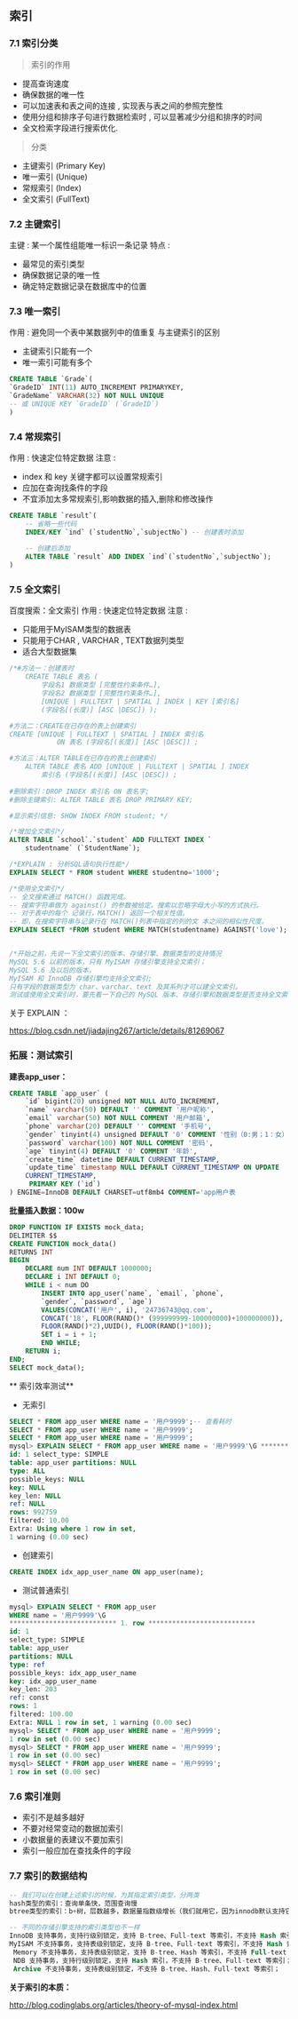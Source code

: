 ## 索引

### 7.1 索引分类

> 索引的作用

- 提高查询速度
- 确保数据的唯一性
- 可以加速表和表之间的连接 , 实现表与表之间的参照完整性
- 使用分组和排序子句进行数据检索时 , 可以显著减少分组和排序的时间
- 全文检索字段进行搜索优化.

> 分类

- 主键索引 (Primary Key)
- 唯一索引 (Unique)
- 常规索引 (Index)
- 全文索引 (FullText)

### 7.2 主键索引

主键 : 某一个属性组能唯一标识一条记录
特点 :

- 最常见的索引类型
- 确保数据记录的唯一性
- 确定特定数据记录在数据库中的位置

### 7.3 唯一索引

作用 : 避免同一个表中某数据列中的值重复
与主键索引的区别

- 主键索引只能有一个
- 唯一索引可能有多个

```sql
CREATE TABLE `Grade`( 
`GradeID` INT(11) AUTO_INCREMENT PRIMARYKEY, 
`GradeName` VARCHAR(32) NOT NULL UNIQUE 
-- 或 UNIQUE KEY `GradeID` (`GradeID`) 
)
```

### 7.4 常规索引

作用 : 快速定位特定数据
注意 :

- index 和 key 关键字都可以设置常规索引
- 应加在查询找条件的字段
- 不宜添加太多常规索引,影响数据的插入,删除和修改操作

```sql
CREATE TABLE `result`( 
	-- 省略一些代码 
	INDEX/KEY `ind` (`studentNo`,`subjectNo`) -- 创建表时添加 
	
	-- 创建后添加 
	ALTER TABLE `result` ADD INDEX `ind`(`studentNo`,`subjectNo`);
)
```

### 7.5 全文索引

百度搜索：全文索引
作用 : 快速定位特定数据
注意 :

- 只能用于MyISAM类型的数据表
- 只能用于CHAR , VARCHAR , TEXT数据列类型
- 适合大型数据集

```sql
/*#方法一：创建表时 
	CREATE TABLE 表名 ( 
		字段名1 数据类型 [完整性约束条件…], 
		字段名2 数据类型 [完整性约束条件…], 
		[UNIQUE | FULLTEXT | SPATIAL ] INDEX | KEY [索引名] 
		(字段名[(长度)] [ASC |DESC]) ); 

#方法二：CREATE在已存在的表上创建索引 
CREATE [UNIQUE | FULLTEXT | SPATIAL ] INDEX 索引名
			ON 表名 (字段名[(长度)] [ASC |DESC]) ; 

#方法三：ALTER TABLE在已存在的表上创建索引 
	ALTER TABLE 表名 ADD [UNIQUE | FULLTEXT | SPATIAL ] INDEX 
		索引名 (字段名[(长度)] [ASC |DESC]) ; 
		
#删除索引：DROP INDEX 索引名 ON 表名字; 
#删除主键索引: ALTER TABLE 表名 DROP PRIMARY KEY; 

#显示索引信息: SHOW INDEX FROM student; */

/*增加全文索引*/ 
ALTER TABLE `school`.`student` ADD FULLTEXT INDEX `
	studentname` (`StudentName`); 

/*EXPLAIN : 分析SQL语句执行性能*/ 
EXPLAIN SELECT * FROM student WHERE studentno='1000'; 

/*使用全文索引*/ 
-- 全文搜索通过 MATCH() 函数完成。 
-- 搜索字符串做为 against() 的参数被给定。搜索以忽略字母大小写的方式执行。
-- 对于表中的每个 记录行，MATCH() 返回一个相关性值。
-- 即，在搜索字符串与记录行在 MATCH()列表中指定的列的文 本之间的相似性尺度。 
EXPLAIN SELECT *FROM student WHERE MATCH(studentname) AGAINST('love'); 


/*开始之前，先说一下全文索引的版本、存储引擎、数据类型的支持情况 
MySQL 5.6 以前的版本，只有 MyISAM 存储引擎支持全文索引； 
MySQL 5.6 及以后的版本，
MyISAM 和 InnoDB 存储引擎均支持全文索引; 
只有字段的数据类型为 char、varchar、text 及其系列才可以建全文索引。 
测试或使用全文索引时，要先看一下自己的 MySQL 版本、存储引擎和数据类型是否支持全文索引。*/
```

关于 EXPLAIN ：

https://blog.csdn.net/jiadajing267/article/details/81269067

### 拓展：测试索引

**建表app_user：**

```sql
CREATE TABLE `app_user` ( 
	`id` bigint(20) unsigned NOT NULL AUTO_INCREMENT, 
	`name` varchar(50) DEFAULT '' COMMENT '用户昵称', 
	`email` varchar(50) NOT NULL COMMENT '用户邮箱', 
	`phone` varchar(20) DEFAULT '' COMMENT '手机号', 
	`gender` tinyint(4) unsigned DEFAULT '0' COMMENT '性别（0:男；1：女）', 
	`password` varchar(100) NOT NULL COMMENT '密码',
	`age` tinyint(4) DEFAULT '0' COMMENT '年龄',
	`create_time` datetime DEFAULT CURRENT_TIMESTAMP, 
	`update_time` timestamp NULL DEFAULT CURRENT_TIMESTAMP ON UPDATE
	CURRENT_TIMESTAMP,
	 PRIMARY KEY (`id`) 
) ENGINE=InnoDB DEFAULT CHARSET=utf8mb4 COMMENT='app用户表
```

**批量插入数据：100w**

```sql
DROP FUNCTION IF EXISTS mock_data; 
DELIMITER $$ 
CREATE FUNCTION mock_data() 
RETURNS INT 
BEGIN 
	DECLARE num INT DEFAULT 1000000; 
	DECLARE i INT DEFAULT 0; 
	WHILE i < num DO 
		INSERT INTO app_user(`name`, `email`, `phone`, 
		`gender`, `password`, `age`)
		VALUES(CONCAT('用户', i), '24736743@qq.com', 
		CONCAT('18', FLOOR(RAND()* (999999999-100000000)+100000000)),
		FLOOR(RAND()*2),UUID(), FLOOR(RAND()*100)); 
		SET i = i + 1; 
		END WHILE; 
	RETURN i; 
END; 
SELECT mock_data();
```

** 索引效率测试**

- 无索引

```sql
SELECT * FROM app_user WHERE name = '用户9999';-- 查看耗时 
SELECT * FROM app_user WHERE name = '用户9999';
SELECT * FROM app_user WHERE name = '用户9999'; 
mysql> EXPLAIN SELECT * FROM app_user WHERE name = '用户9999'\G *************************** 1. row *************************** 
id: 1 select_type: SIMPLE 
table: app_user partitions: NULL 
type: ALL 
possible_keys: NULL 
key: NULL 
key_len: NULL 
ref: NULL 
rows: 992759 
filtered: 10.00 
Extra: Using where 1 row in set, 
1 warning (0.00 sec)
```

- 创建索引

```sql
CREATE INDEX idx_app_user_name ON app_user(name);
```

- 测试普通索引

```sql
mysql> EXPLAIN SELECT * FROM app_user 
WHERE name = '用户9999'\G 
*************************** 1. row *************************** 
id: 1 
select_type: SIMPLE 
table: app_user 
partitions: NULL 
type: ref 
possible_keys: idx_app_user_name 
key: idx_app_user_name 
key_len: 203 
ref: const 
rows: 1 
filtered: 100.00 
Extra: NULL 1 row in set, 1 warning (0.00 sec) 
mysql> SELECT * FROM app_user WHERE name = '用户9999'; 
1 row in set (0.00 sec) 
mysql> SELECT * FROM app_user WHERE name = '用户9999'; 
1 row in set (0.00 sec) 
mysql> SELECT * FROM app_user WHERE name = '用户9999'; 
1 row in set (0.00 sec)
```

### 7.6 索引准则

- 索引不是越多越好
- 不要对经常变动的数据加索引
- 小数据量的表建议不要加索引
- 索引一般应加在查找条件的字段

### 7.7 索引的数据结构

```sql
-- 我们可以在创建上述索引的时候，为其指定索引类型，分两类 
hash类型的索引：查询单条快，范围查询慢 
btree类型的索引：b+树，层数越多，数据量指数级增长（我们就用它，因为innodb默认支持它） 

-- 不同的存储引擎支持的索引类型也不一样 
InnoDB 支持事务，支持行级别锁定，支持 B-tree、Full-text 等索引，不支持 Hash 索引； 
MyISAM 不支持事务，支持表级别锁定，支持 B-tree、Full-text 等索引，不支持 Hash 索引；
 Memory 不支持事务，支持表级别锁定，支持 B-tree、Hash 等索引，不支持 Full-text 索引； 
 NDB 支持事务，支持行级别锁定，支持 Hash 索引，不支持 B-tree、Full-text 等索引； 
 Archive 不支持事务，支持表级别锁定，不支持 B-tree、Hash、Full-text 等索引；
```

**关于索引的本质：**

http://blog.codinglabs.org/articles/theory-of-mysql-index.html

